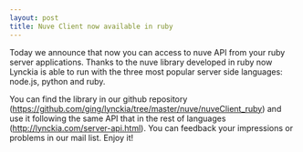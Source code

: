 ```yaml
--- 
layout: post 
title: Nuve Client now available in ruby
--- 
```


Today we announce that now you can access to nuve API from your ruby server applications. Thanks to the nuve library developed in ruby now Lynckia is able to run with the three most popular server side languages: node.js, python and ruby.

You can find the library in our github repository (https://github.com/ging/lynckia/tree/master/nuve/nuveClient_ruby) and use it following the same API that in the rest of languages (http://lynckia.com/server-api.html). You can feedback your impressions or problems in our mail list. Enjoy it!  
